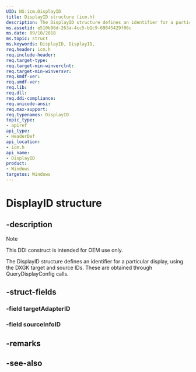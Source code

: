 ```yaml
---
UID: NS:icm.DisplayID
title: DisplayID structure (icm.h)
description: The DisplayID structure defines an identifier for a particular display, using the DXGK target and source IDs.
ms.assetid: e510b96d-263a-4cc5-b1c9-69845429f06c
ms.date: 09/10/2018
ms.topic: struct
ms.keywords: DisplayID, DisplayID, 
req.header: icm.h
req.include-header:
req.target-type:
req.target-min-winverclnt:
req.target-min-winversvr:
req.kmdf-ver:
req.umdf-ver:
req.lib:
req.dll:
req.ddi-compliance:
req.unicode-ansi:
req.max-support:
req.typenames: DisplayID
topic_type: 
- apiref
api_type: 
- HeaderDef
api_location: 
- icm.h
api_name: 
- DisplayID
product:
- Windows
targetos: Windows
---
```


# DisplayID structure

## -description

> [!NOTE]
> This DDI construct is intended for OEM use only.

The DisplayID structure defines an identifier for a particular display, using the DXGK target and source IDs. These are obtained through QueryDisplayConfig calls.

## -struct-fields

### -field targetAdapterID

### -field sourceInfoID

## -remarks

## -see-also
